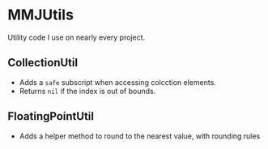 # MMJUtils

Utility code I use on nearly every project.

## CollectionUtil

- Adds a `safe` subscript when accessing colcction elements.
- Returns `nil` if the index is out of bounds.


## FloatingPointUtil

- Adds a helper method to round to the nearest value, with rounding rules
